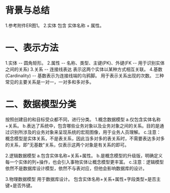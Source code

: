 # 背景与总结
1.参考附件ER图1。
2.实体 包含 实体名称 + 属性。

# 一、表示方法
1.实体 -- 圆角矩形。
2.属性 -- 名称、类型、主键(PK)、外键(FK -- 用于识别实体之间的关系)
3.关系 -- 连接线表达
表示这两个实体以某种方式相互关联。
4.基数 (Cardinality) -- 基数表示为连接线端的乌鸦脚。
用于表示关系出现的次数。
三种常见的主要关系是一对一，一对多和多对多。

# 二、数据模型分类
按照创建目的和目标受众都不同，进行分类。
1.概念数据模型
a.仅包含实体名称+关系。
b.表达了系统中，包含哪些业务对象以及业务对象之间的关系。目的是通过识别所涉及的业务对象来呈现系统的宏观图像，用于业务人员理解。
c.注意：概念模型是实体关系，不是表关系，因此当多对多的表关系时，不需要表达多对多的关系，即"无基数"关系，仅表示这两个对象是有关系的即可。

2.逻辑数据模型
a.包含实体名称+关系+属性。
b.是概念模型的升级版，明确定义每一个实体的列+操作，也会引入事物实体让概念模型更丰富。
c.注意：逻辑模型依然不是数据库设计模型，依然不与表对应，但他会影响数据库的设计。

3.物理数据模型
用于数据库设计。
包含实体名称+关系+属性+字段类型+是否主键+是否外键。